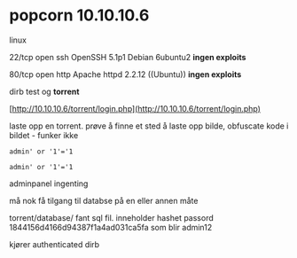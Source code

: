 # popcorn 10.10.10.6

linux

22/tcp open  ssh     OpenSSH 5.1p1 Debian 6ubuntu2 **ingen exploits**

80/tcp open  http    Apache httpd 2.2.12 \(\(Ubuntu\)\) **ingen exploits**

dirb test og **torrent**

[http://10.10.10.6/torrent/login.php](http://10.10.10.6/torrent/login.php)

laste opp en torrent. prøve å finne et sted å laste opp bilde, obfuscate kode i bildet - funker ikke

`admin' or '1'='1`

`admin' or '1'='1`

adminpanel ingenting

må nok få tilgang til databse på en eller annen måte

torrent/database/ fant sql fil. inneholder hashet passord 1844156d4166d94387f1a4ad031ca5fa som blir admin12

kjører authenticated dirb

